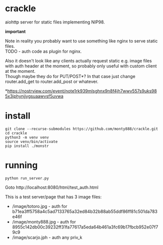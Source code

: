 # crackle
aiohttp server for static files implementing NIP98.

__important__  

Note in reality you probably want to use something like nginx to serve static files.  
TODO - auth code as plugin for nginx.

Also it doesn't look like any clients actually request static e.g. image files with auth header 
at the moment, so probably only useful with custom client at the moment.  
Though maybe they do for PUT/POST*? 
In that case just change router.add_get to router.add_post or whatever. 

*https://nostrview.com/event/note1rk939mlsghnx9n8f4jh7wwv557s9uks985x3jphynjjygsuaawvsf5uvwa

# install
```shell
git clone --recurse-submodules https://github.com/monty888/crackle.git
cd crackle
python3 -m venv venv
source venv/bin/activate
pip install ./monstr
```

# running
```shell
python run_server.py
```
Goto http://localhost:8080/html/test_auth.html

This is a test server/page that has 3 image files:  
 * /image/totoro.jpg - auth for b71ea3ff5758a4c5ad7133765a32ed84b32b88ab55ddf86ff81c501da783e46f
 * /image/monty888.jpg - auth for 8955c142db00c39232ff31fa77617a5eda64b461a3fc69b17fbcb952e07f79c9
 * /image/scarjo.jph - auth any priv_k